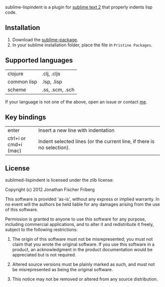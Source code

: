 sublime-lispindent is a plugin for [sublime text 2](http://www.sublimetext.com/)
that properly indents lisp code.

## Installation

1. Download the [sublime-package](https://github.com/odyssomay/sublime-lispindent/blob/master/lispindent.sublime-package?raw=true).
2. In your sublime installation folder, place the file in `Pristine Packages`.

## Supported languages

<table>
	<tr><td>clojure</td><td>.clj, .cljs</td></tr>
	<tr><td>common lisp</td><td>.lsp, .lisp</td></tr>
	<tr><td>scheme</td><td>.ss, .scm, .sch</td></tr>
</table>

If your language is not one of the above, 
open an issue or contact [me](https://github.com/odyssomay).

## Key bindings

<table>
	<tr>
		<td>enter</td>
		<td>Insert a new line with indentation</td>
	</tr>
	<tr>
		<td>ctrl+i or<br/>cmd+i (mac)</td>
		<td>Indent selected lines (or the current line, if there is no selection).</td>
	</tr>
</table>

## License 

sublimed-lispindent is licensed under the zlib license:

Copyright (c) 2012 Jonathan Fischer Friberg

This software is provided 'as-is', without any express or implied warranty. In no event will the authors be held liable for any damages arising from the use of this software.

Permission is granted to anyone to use this software for any purpose, including commercial applications, and to alter it and redistribute it freely, subject to the following restrictions:

1. The origin of this software must not be misrepresented; you must not claim that you wrote the original software. If you use this software in a product, an acknowledgment in the product documentation would be appreciated but is not required.

2. Altered source versions must be plainly marked as such, and must not be misrepresented as being the original software.

3. This notice may not be removed or altered from any source distribution.